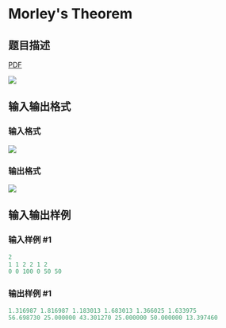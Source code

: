 # Morley&#039;s Theorem

## 题目描述

[problemUrl]: https://uva.onlinejudge.org/index.php?option=com_onlinejudge&Itemid=8&category=23&page=show_problem&problem=2119

[PDF](https://uva.onlinejudge.org/external/111/p11178.pdf)

![](https://cdn.luogu.com.cn/upload/vjudge_pic/UVA11178/e9114deb750af3366df2fb3d88a1ea17db559fc4.png)

## 输入输出格式

### 输入格式

![](https://cdn.luogu.com.cn/upload/vjudge_pic/UVA11178/c0a3f93df66a9ac651f58026a2b9f2f427b4c0ea.png)

### 输出格式

![](https://cdn.luogu.com.cn/upload/vjudge_pic/UVA11178/88f6acc7baa3f4c25747baa05801d66bba8287a6.png)

## 输入输出样例

### 输入样例 #1

```cpp
2
1 1 2 2 1 2
0 0 100 0 50 50
```


### 输出样例 #1

```cpp
1.316987 1.816987 1.183013 1.683013 1.366025 1.633975
56.698730 25.000000 43.301270 25.000000 50.000000 13.397460
```


